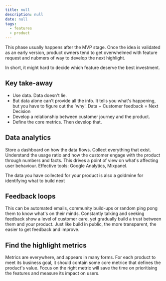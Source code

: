 ```yaml
---
title: null
description: null
date: null
tags:
  - features
  - product
---
```


This phase usually happens after the MVP stage. Once the idea is validated as an early version, product owners tend to get overwhelmed with feature request and nubmers of way to develop the next highlight.

In short, it might hard to decide which feature deserve the best investment.

## Key take-away

- Use data. Data doesn't lie.
- But data alone can't provide all the info. It tells you what's happening, but you have to figure out the 'why'. Data + Customer feedback = Next Decision
- Develop a relationship between customer journey and the product.
- Define the core metrics. Then develop that.

## Data analytics

Store a dashboard on how the data flows. Collect everything that exist. Understand the usage ratio and how the customer engage with the product through numbers and facts. This drives a point of view on what's affecting user behaviour. Effective tools: Google Analytics, Mixpanel.

The data you have collected for your product is also a goldmine for identifying what to build next

## Feedback loops

This can be automated emails, community build-ups or random ping pong them to know what's on their minds. Constantly talking and seeking feedback show a level of customer care, yet gradually build a trust between them and your product. Just like build in public, the more transparent, the easier to get feedback and improve.

## Find the highlight metrics

Metrics are everywhere, and appears in many forms. For each product to meet its business goal, it should contain some core metrice that defines the product's value. Focus on the right metric will save the time on prioritising the features and measure its impact on users.
